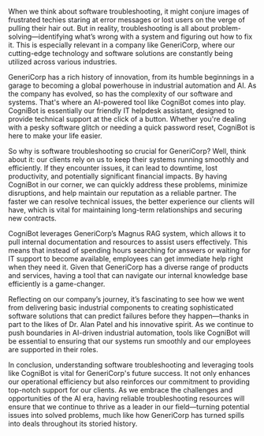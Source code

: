 When we think about software troubleshooting, it might conjure images of frustrated techies staring at error messages or lost users on the verge of pulling their hair out. But in reality, troubleshooting is all about problem-solving—identifying what’s wrong with a system and figuring out how to fix it. This is especially relevant in a company like GeneriCorp, where our cutting-edge technology and software solutions are constantly being utilized across various industries. 

GeneriCorp has a rich history of innovation, from its humble beginnings in a garage to becoming a global powerhouse in industrial automation and AI. As the company has evolved, so has the complexity of our software and systems. That's where an AI-powered tool like CogniBot comes into play. CogniBot is essentially our friendly IT helpdesk assistant, designed to provide technical support at the click of a button. Whether you're dealing with a pesky software glitch or needing a quick password reset, CogniBot is here to make your life easier.

So why is software troubleshooting so crucial for GeneriCorp? Well, think about it: our clients rely on us to keep their systems running smoothly and efficiently. If they encounter issues, it can lead to downtime, lost productivity, and potentially significant financial impacts. By having CogniBot in our corner, we can quickly address these problems, minimize disruptions, and help maintain our reputation as a reliable partner. The faster we can resolve technical issues, the better experience our clients will have, which is vital for maintaining long-term relationships and securing new contracts.

CogniBot leverages GeneriCorp’s Magnus RAG system, which allows it to pull internal documentation and resources to assist users effectively. This means that instead of spending hours searching for answers or waiting for IT support to become available, employees can get immediate help right when they need it. Given that GeneriCorp has a diverse range of products and services, having a tool that can navigate our internal knowledge base efficiently is a game-changer.

Reflecting on our company’s journey, it’s fascinating to see how we went from delivering basic industrial components to creating sophisticated software solutions that can predict failures before they happen—thanks in part to the likes of Dr. Alan Patel and his innovative spirit. As we continue to push boundaries in AI-driven industrial automation, tools like CogniBot will be essential to ensuring that our systems run smoothly and our employees are supported in their roles.

In conclusion, understanding software troubleshooting and leveraging tools like CogniBot is vital for GeneriCorp's future success. It not only enhances our operational efficiency but also reinforces our commitment to providing top-notch support for our clients. As we embrace the challenges and opportunities of the AI era, having reliable troubleshooting resources will ensure that we continue to thrive as a leader in our field—turning potential issues into solved problems, much like how GeneriCorp has turned spills into deals throughout its storied history.